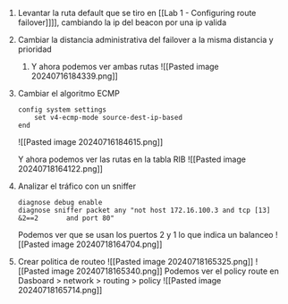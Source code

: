 1. Levantar la ruta default que se tiro en [[Lab 1 - Configuring route failover]]]], cambiando la ip del beacon por una ip valida
2. Cambiar la distancia administrativa del failover a la misma distancia y prioridad
	1. Y ahora podemos ver ambas rutas
	![[Pasted image 20240716184339.png]]
3. Cambiar el algoritmo ECMP
	```
	config system settings
		set v4-ecmp-mode source-dest-ip-based
	end
	```
	![[Pasted image 20240716184615.png]]

	Y ahora podemos ver las rutas en la tabla RIB
	![[Pasted image 20240718164122.png]]

4. Analizar el tráfico con un sniffer
	```
	diagnose debug enable
	diagnose sniffer packet any "not host 172.16.100.3 and tcp [13] &2==2       and port 80"
	```
	Podemos ver que se usan los puertos 2 y 1 lo que indica un balanceo
	![[Pasted image 20240718164704.png]]
5. Crear politica de routeo
	![[Pasted image 20240718165325.png]]
	![[Pasted image 20240718165340.png]]
Podemos ver el policy route en Dasboard > network > routing > policy
![[Pasted image 20240718165714.png]]

